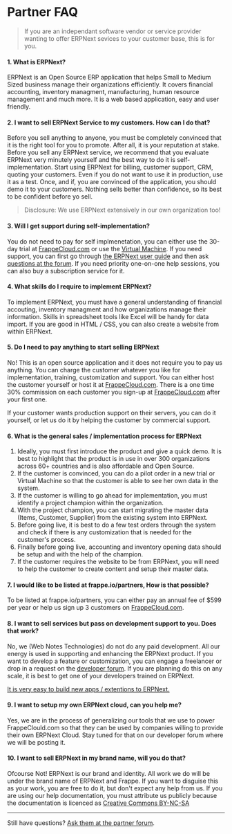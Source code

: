 # Partner FAQ

> If you are an independant software vendor or service provider wanting to offer ERPNext sevices to your customer base, this is for you.

#### 1. What is ERPNext?

ERPNext is an Open Source ERP application that helps Small to Medium Sized business manage their organizations efficiently. It covers financial accounting, inventory managment, manufacturing, human resource management and much more. It is a web based application, easy and user friendly.

#### 2. I want to sell ERPNext Service to my customers. How can I do that?

Before you sell anything to anyone, you must be completely convinced that it is the right tool for you to promote. After all, it is your reputation at stake. Before you sell any ERPNext service, we recommend that you evaluate ERPNext very minutely yourself and the best way to do it is self-implementation. Start using ERPNext for billing, customer support, CRM, quoting your customers. Even if you do not want to use it in production, use it as a test. Once, and if, you are convinced of the application, you should demo it to your customers. Nothing sells better than confidence, so its best to be confident before yo sell.

> Disclosure: We use ERPNext extensively in our own organization too!

#### 3. Will I get support during self-implementation?

You do not need to pay for self implmenetation, you can either use the 30-day trial at [FrappeCloud.com](https://frappecloud.com) or use the [Virtual Machine](https://erpnext.com/download). If you need support, you can first go through [the ERPNext user guide](https://erpnext.com/user-guide) and then ask [questions at the forum](/getting-help). If you need priority one-on-one help sessions, you can also buy a subscription service for it.

#### 4. What skills do I require to implement ERPNext?

To implement ERPNext, you must have a general understanding of financial accouting, inventory managment and how organizations manage their information. Skills in spreadsheet tools like Excel will be handy for data import. If you are good in HTML / CSS, you can also create a website from within ERPNext.

#### 5. Do I need to pay anything to start selling ERPNext

No! This is an open source application and it does not require you to pay us anything. You can charge the customer whatever you like for implementation, training, customization and support. You can either host the customer yourself or host it at [FrappeCloud.com](https://frappecloud.com). There is a one time 30% commission on each customer you sign-up at [FrappeCloud.com](https://frappecloud.com) after your first one.

If your customer wants production support on their servers, you can do it yourself, or let us do it by helping the customer by commercial support.

#### 6. What is the general sales / implementation process for ERPNext

1. Ideally, you must first introduce the product and give a quick demo. It is best to highlight that the product is in use in over 300 organizations across 60+ countries and is also affordable and Open Source.
2. If the customer is convinced, you can do a pilot order in a new trial or Virtual Machine so that the customer is able to see her own data in the system.
3. If the customer is willing to go ahead for implementation, you must identify a project champion within the organization.
4. With the project champion, you can start migrating the master data (Items, Customer, Supplier) from the existing system into ERPNext.
5. Before going live, it is best to do a few test orders through the system and check if there is any customization that is needed for the customer's process.
6. Finally before going live, accounting and inventory opening data should be setup and with the help of the champion.
7. If the customer requires the website to be from ERPNext, you will need to help the customer to create content and setup their master data.

#### 7. I would like to be listed at frappe.io/partners, How is that possible?

To be listed at frappe.io/partners, you can either pay an annual fee of $599 per year or help us sign up 3 customers on [FrappeCloud.com](https://frappecloud.com).

#### 8. I want to sell services but pass on development support to you. Does that work?

No, we (Web Notes Technologies) do not do any paid development. All our energy is used in supporting and enhancing the ERPNext product. If you want to develop a feature or customization, you can engage a freelancer or drop in a request on the [developer forum](https://groups.google.com/forum/#!forum/erpnext-developer-forum). If you are planning do this on any scale, it is best to get one of your developers trained on ERPNext.

[It is very easy to build new apps / extentions to ERPNext.](https://frappe.io/apps/frappe-framework/developers)

#### 9. I want to setup my own ERPNext cloud, can you help me?

Yes, we are in the process of generalizing our tools that we use to power FrappeClould.com so that they can be used by companies willing to provide their own ERPNext Cloud. Stay tuned for that on our developer forum where we will be posting it.

#### 10. I want to sell ERPNext in my brand name, will you do that?

Ofcourse Not! ERPNext is our brand and identity. All work we do will be under the brand name of ERPNext and Frappe. If you want to disguise this as your work, you are free to do it, but don't expect any help from us. If you are using our help documentation, you must attribute us publicly because the documentation is licenced as [Creative Commons BY-NC-SA](https://creativecommons.org/licenses/by-nc-sa/3.0/us/)

---

Still have questions? [Ask them at the partner forum](https://groups.google.com/forum/?hl=en#!forum/erpnext-partners-forum).
